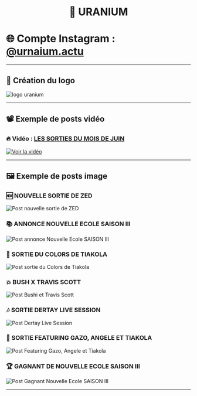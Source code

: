 <h1 align="center">🧪 URANIUM </h1>

# 🌐 Compte Instagram : [@urnaium.actu](https://www.instagram.com/uranium.actu)

---

## 🎨 Création du logo

![logo uranium](./logoUra.jpg)

---

## 📽️ Exemple de posts vidéo

### 🔥 Vidéo : [LES SORTIES DU MOIS DE JUIN](https://youtu.be/TQ7_IjM9RXk)

[![Voir la vidéo](https://img.shields.io/badge/Regarder%20la%20Vidéo-%20YouTube-FF0000?style=for-the-badge&logo=youtube&logoColor=white)](https://youtu.be/TQ7_IjM9RXk)

---

## 🖼️ Exemple de posts image

### 🆕 NOUVELLE SORTIE DE ZED

![Post nouvelle sortie de ZED](./zedSortie.jpg)

### 📚 ANNONCE NOUVELLE ECOLE SAISON III

![Post annonce Nouvelle Ecole SAISON III](./annonceNouvelleEcoleS3.jpg)

### 🎤 SORTIE DU COLORS DE TIAKOLA

![Post sortie du Colors de Tiakola](./tiakolaColors.jpg)

### 💥 BUSH X TRAVIS SCOTT

![Post Bushi et Travis Scott](./bushiXTravis.jpg)

### 🎶 SORTIE DERTAY LIVE SESSION

![Post Dertay Live Session](./dertayLiveSession.jpg)

### 👑 SORTIE FEATURING GAZO, ANGELE ET TIAKOLA

![Post Featuring Gazo, Angele et Tiakola](./takolaXAngeleXGazo.jpg)

### 🏆 GAGNANT DE NOUVELLE ECOLE SAISON III

![Post Gagnant Nouvelle Ecole SAISON III](./gagnantNouvelleEcole.jpg)

---
